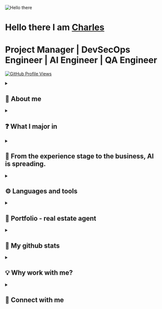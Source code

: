 ![Hello there](https://media1.tenor.com/images/6a4df9527c54d4528fb2b2ab47e7d422/tenor.gif?itemid=13774600)
# Hello there I am [Charles]()
# Project Manager | DevSecOps Engineer | AI Engineer | QA Engineer
[![GitHub Profile Views](https://komarev.com/ghpvc/?username=cg98020455&label=PROFILE+VIEWS&style=for-the-badge&color=blueviolet)](https://github.com/cg98020455)
<br/>

<details close>
<summary><h2>🌟 About me</h2></summary>
- 8 years of experience and expertise in software architecture and development, mathematical modeling, and algorithm development, in fields such as mathematical optimization, AI, algorithmic theory, and operations research. 
<br/>
- Generative AI, ML, and NLP expert with 5+ years of experience. 
 <br/>
- I has successfully lead teams and managed projects from initial conception through full deployment in both startup and enterprise environments.
 <br/>
- I have contributed to the development of several MVPs and market products.

</details>

<details close>
<summary><h2> ❓ What I major in </h2></summary>

Python- 10 years
<br/>
Pandas- 10 years
<br/>
Scikit-learn- 5 years
<br/>
PyTorch- 4 years
<br/>
Flask- 6 years
<br/>
Artificial Intelligence - 8 years, 
<br/>
Neural Network - 6 years, 
<br/>
Computer Vision - 5 years, 
<br/>
Data Analysis - 5 years, 
<br/>
Prompt Engineering - 2 years, 
<br/>
LLM - 5 years, 
<br/>
OpenAI - 2 years, 
<br/>
Chatbot Development- 3 years, 
<br/>
Streamlit Development - 4 years,
<br/>
Google Cloud Platform- 6 years
<br/>
LangChain - 3 years
<br/>
Amazon Web Service(AWS)- 10 years
<br/>
Explainable Artificial Intelligence(XAI)- 7 years
<br/>
Psychology & Mental Health- 3 years
<br/>
Deep Learning- 6 years
<br/>
Multi-task Learning- 2 years
<br/>
Meta Learning - 2 years
<br/>

</details>

<details close>
 <summary><h2> 🚀 From the experience stage to the business, AI is spreading. </h2></summary>
<img alt="Coder GIF" height=250 width=350 src="https://cdn.dribbble.com/users/730703/screenshots/6581243/avento.gif" />
<img alt="Coder GIF" height=250 width=350 src="https://miro.medium.com/v2/resize:fit:720/format:webp/1*oUAAR9fnsmpstFhqmZZ55g.gif" />

 Global AI spending expected to surpass $631 billion by 2028, according to IDC—and AI developers will help businesses remain competitive.
</details>

<details close>
 <summary><h2>⚙️ Languages and tools  </h2></summary>
<p>
<img src="https://cdn.worldvectorlogo.com/logos/python-5.svg" alt="Python Logo" width="50" height="50"/> 
<img src="https://www.svgrepo.com/show/303205/html-5-logo.svg" alt="HTML Logo" width="50" height="50"/> 
<img src="https://cdn.worldvectorlogo.com/logos/logo-javascript.svg" alt="JavaScript Logo" width="50" height="50"/>  
<img
  src="https://techstack-generator.vercel.app/ts-icon.svg"
  alt="icon"
  width="50"
  height="50" />
<img
  src="https://techstack-generator.vercel.app/react-icon.svg"
  alt="icon"
  width="50"
  height="50" />
<img
  src="https://skillicons.dev/icons?i=nextjs"
  width="50"
  height="50"
  alt="NextJS" />
<img
  src="https://skillicons.dev/icons?i=nodejs"
  width="50"
  height="50"
  alt="NodeJS" />
<img
  src="https://skillicons.dev/icons?i=express"
  width="50"
  height="50"
  alt="Express" />
<img
  src="https://skillicons.dev/icons?i=mongodb"
  width="50"
  height="50"
  alt="MongoDB" />
<img
  src="https://techstack-generator.vercel.app/mysql-icon.svg"
  alt="icon"
  width="50"
  height="50" />
<img
  src="https://skillicons.dev/icons?i=html"
  width="50"
  height="50"
  alt="HTML5" />
<img
  src="https://techstack-generator.vercel.app/sass-icon.svg"
  alt="icon"
  width="50"
  height="50" />
<img
  src="https://skillicons.dev/icons?i=tailwind"
  width="50"
  height="50"
  alt="tailwind" />
<img
  src="https://skillicons.dev/icons?i=bootstrap"
  width="50"
  height="50"
  alt="bootstrap" />
<img
  src="https://skillicons.dev/icons?i=jquery"
  width="50"
  height="50"
  alt="jQuery" />
<img
src="https://skillicons.dev/icons?i=php"
width="50"
height="50"
  alt="PHP" />
<img
  src="https://techstack-generator.vercel.app/webpack-icon.svg"
  alt="icon"
  width="50"
  height="50" />
<img
  src="https://user-images.githubusercontent.com/25181517/192108372-f71d70ac-7ae6-4c0d-8395-51d8870c2ef0.png"
  width="50"
  height="50"
  alt="Git" />
<img
  src="https://skillicons.dev/icons?i=go"
  width="50"
  height="50"
  alt="MongoDB" />
<img
  src="https://skillicons.dev/icons?i=ruby"
  width="50"
  height="50"
  alt="Ruby" />
<img
  src="https://skillicons.dev/icons?i=postgres"
  width="50"
  height="50"
  alt="PostgreSQL" />
<img
  src="https://skillicons.dev/icons?i=fastapi"
  width="50"
  height="50"
  alt="FastAPI" />


<img
  src="https://registry.npmmirror.com/@lobehub/icons-static-svg/latest/files/icons/aionlabs.svg"
  width="50"
  height="50"
  alt="aionlabs" />
<img
  src="https://registry.npmmirror.com/@lobehub/icons-static-svg/latest/files/icons/ai302.svg"
  width="50"
  height="50"
  alt="AI302" />
<img
  src="https://registry.npmmirror.com/@lobehub/icons-static-svg/latest/files/icons/assemblyai.svg"
  width="50"
  height="50"
  alt="AssemblyAI" />
<img
  src="https://registry.npmmirror.com/@lobehub/icons-static-svg/latest/files/icons/aya.svg"
  width="50"
  height="50"
  alt="Aya" />
<img
  src="https://registry.npmmirror.com/@lobehub/icons-static-svg/latest/files/icons/alephalpha.svg"
  width="50"
  height="50"
  alt="Alephalpha" />
<img
  src="https://registry.npmmirror.com/@lobehub/icons-static-svg/latest/files/icons/claude.svg"
  width="50"
  height="50"
  alt="Claude" />
<img
  src="https://registry.npmmirror.com/@lobehub/icons-static-svg/latest/files/icons/crewai.svg"
  width="50"
  height="50"
  alt="CrewAI" />
<img
  src="https://registry.npmmirror.com/@lobehub/icons-static-svg/latest/files/icons/deepai.svg"
  width="50"
  height="50"
  alt="DeepAI" />
<img
  src="https://registry.npmmirror.com/@lobehub/icons-static-svg/latest/files/icons/azureai.svg"
  width="50"
  height="50"
  alt="AzureAI" />
<img
  src="https://registry.npmmirror.com/@lobehub/icons-static-svg/latest/files/icons/deepseek.svg"
  width="50"
  height="50"
  alt="DeepSeek" />
<img
  src="https://registry.npmmirror.com/@lobehub/icons-static-svg/latest/files/icons/dolphin.svg"
  width="50"
  height="50"
  alt="Dolphin" />
<img
  src="https://registry.npmmirror.com/@lobehub/icons-static-svg/latest/files/icons/elevenlabs.svg"
  width="50"
  height="50"
  alt="ElevenLabs" />
<img
  src="https://registry.npmmirror.com/@lobehub/icons-static-svg/latest/files/icons/gemini.svg"
  width="50"
  height="50"
  alt="Gemini" />
<img
  src="https://registry.npmmirror.com/@lobehub/icons-static-svg/latest/files/icons/bedrock.svg"
  width="50"
  height="50"
  alt="BedRock" />
<img
  src="https://registry.npmmirror.com/@lobehub/icons-static-svg/latest/files/icons/langgraph.svg"
  width="50"
  height="50"
  alt="LangGraph" />
<img
  src="https://registry.npmmirror.com/@lobehub/icons-static-svg/latest/files/icons/langsmith.svg"
  width="50"
  height="50"
  alt="LangSmith" />
<img
  src="https://registry.npmmirror.com/@lobehub/icons-static-svg/latest/files/icons/huggingface.svg"
  width="50"
  height="50"
  alt="HuggingFace" />
<img
  src="https://registry.npmmirror.com/@lobehub/icons-static-svg/latest/files/icons/metagpt.svg"
  width="50"
  height="50"
  alt="MetaGPT" />
<img
  src="https://registry.npmmirror.com/@lobehub/icons-static-svg/latest/files/icons/perplexity.svg"
  width="50"
  height="50"
  alt="Perplexity" />
<img
  src="https://registry.npmmirror.com/@lobehub/icons-static-svg/latest/files/icons/searchapi.svg"
  width="50"
  height="50"
  alt="SearchAPI" />
<img
  src="https://registry.npmmirror.com/@lobehub/icons-static-svg/latest/files/icons/snowflake.svg"
  width="50"
  height="50"
  alt="snorflake" />
<img
  src="https://unpkg.com/@lobehub/icons-static-svg@latest/icons/openai.svg"
  width="50"
  height="50"
  alt="openai" />
  

  

<img
  src="https://techstack-generator.vercel.app/docker-icon.svg"
  alt="icon"
  width="50"
  height="50" /><img src="https://user-images.githubusercontent.com/25181517/183345121-36788a6e-5462-424a-be67-af1ebeda79a2.png" alt="Terraform Logo" width="50" height="50"/> <img src="https://cdn.worldvectorlogo.com/logos/aws-2.svg" alt="AWS Logo" width="50" height="50"/> <img src="https://cdn.worldvectorlogo.com/logos/azure-1.svg" alt="Azure Logo" width="50" height="50"/> <img src="https://user-images.githubusercontent.com/25181517/183911547-990692bc-8411-4878-99a0-43506cdb69cf.png" alt="GCP Logo" width="50" height="50"/> <img src="https://user-images.githubusercontent.com/25181517/183345125-9a7cd2e6-6ad6-436f-8490-44c903bef84c.png" alt="Nginx Logo" width="50" height="50"/> <img src="https://cdn.worldvectorlogo.com/logos/bash-1.svg" alt="Bash Logo" width="50" height="50"/> <img src="https://cdn.worldvectorlogo.com/logos/visual-studio-code-1.svg" alt="VSCode Logo" width="50" height="50"/>
</p>

-Libraries/APIs
<br/>
PyTorch, Scikit-learn, TensorFlow, Spark ML, Keras, JAX, LSTM
<br/><br/>
-Tools
<br/>
PyCharm, Spart SQL, Docker Compose
<br/><br/>
-Languages
<br/>
Python, R, Julia, R, SQL, Scala, Java, JavaScript, TypeScript, Bash Script, QML
<br/><br/>
-Frameworks
<br/>
LightGBM, Apache Spark, MXNet, Flask, Multi-armed Bandits
<br/><br/>
-Platforms
<br/>
MacOS, Jupyter Notebook, Google Cloud Platform(GCP), Amazon Web Services(AWS), Linux Docker
<br/><br/>
-Storage
<br/>
Relational Databases, NoSQL
<br/><br/>
-Other
<br/>
Artificial Intelligence(AI), Machine Learning, Deep Learning, Data Science, Natural Language Processing(NLP), Generative Pre-trained Transformers(GPT), Data, Statistics, TPU, Custom BERT, Knowledge Graphs, Multimodal Models, Explainable Artificial Intelligence (XAI), Causal Inference, Time Series Analysis, Sequence Models, Probability Theory, Data Visualization, Algorithms, LLM, Machine Learning Operations(MLOps), AI Consulting, Finance, Probabilistic Graphical Models, Project Management,  Unsupervised Learning, Product Roadmaps, Product Planning,  Market Research & Analysis, Mistral AI, Gemini API, Topic Modeling, Semantic similarity, Llama, FastAPI, Competitor Analysis & Profiling

</details>

<details close>
 <summary><h2> 🏢 Portfolio - real estate agent </h2></summary>
 
 [Advanced RAG Engineering for real estate due diligence AI Agent](https://github.com/cg98020455/Advanced-RAG-Engineering-for-real-estate-due-diligence-AI-Agent)
 <br/>
 [AI agent development for an real estate agency for appointment setting](https://github.com/cg98020455/AI-agent-development-for-an-real-estate-agency-for-appointment-setting)
 <br/>
 [AI Agent SaaS for Real Estate Valuation & Property Intelligence](https://github.com/cg98020455/AI-Agent-SaaS-for-Real-Estate-Valuation-Property-Intelligence)
 <br/>
 [AI-Powered SMS Real Estate Agent using VoiceFlow](https://github.com/cg98020455/AI-Powered-SMS-Real-Estate-Agent-using-VoiceFlow)
 <br/>
 [NLP Chatbot for Real Estate](https://github.com/cg98020455/NLP-Chatbot-for-Real-Estate)
 <br/>
 [Real Estate Agency Chatbot](https://github.com/cg98020455/Real-Estate-Agency-Chatbot)
 <br/>
 [Real estate chatbot integrated with Whatsapp business API](https://github.com/cg98020455/Real-estate-chatbot-integrated-with-Whatsapp-business-API)
 <br/>
 [Real estate county website](https://github.com/cg98020455/Real-estate-county-website)
 <br/>
 [Real Estate Data Mining](https://github.com/cg98020455/Real-Estate-Data-Mining)
 <br/>
 [Real estate data research](https://github.com/cg98020455/Real-estate-data-research)
 <br/>
 [Real estate due diligence](https://github.com/cg98020455/Real-estate-due-diligence)
 <br/>
 [Real Estate Financial Model - Construction, Rental, Refinance, & Sales](https://github.com/cg98020455/Real-Estate-Financial-Model---Construction-Rental-Refinance-Sales)
 <br/>
 
</details>

<details close>
 <summary><h2>🔭 My github stats  </h2></summary>

[![](https://raw.githubusercontent.com/cg98020455/cg98020455/master/profile-summary-card-output/github_dark/1-repos-per-language.svg)](https://github.com/cg98020455/github-profile-summary-cards) [![](https://raw.githubusercontent.com/cg98020455/cg98020455/master/profile-summary-card-output/github_dark/2-most-commit-language.svg)](https://github.com/cg98020455/github-profile-summary-cards)
[![](https://raw.githubusercontent.com/cg98020455/cg98020455/master/profile-summary-card-output/github_dark/4-productive-time.svg)](https://github.com/cg98020455/github-profile-summary-cards)





<br/>
</details>
<details close>
 <summary><h2>💡 Why work with me? </h2></summary>

I bring a deep and comprehensive expertise in Artificial Intelligence (AI), Machine Learning (ML), and Natural Language Processing (NLP), supported by over a decade of hands-on experience in Python and extensive use of industry-standard libraries and cloud platforms. My skill set spans from foundational data engineering and neural networks to advanced generative AI, prompt engineering, and production-ready LLM deployments. This breadth allows me to design AI-driven solutions that not only solve complex challenges but are scalable and maintainable in real-world environments.
<br/>

✔ Proven Track Record of Impactful AI Solutions
<br/>
I have successfully led and executed AI projects across diverse domains, including energy forecasting, fraud detection, social media hate speech detection, and climate change systems, demonstrating my ability to deliver measurable business impact.
My experience in building full-stack AI-powered applications including web APIs, automated schedulers, and data monitoring pipelines shows my capacity to drive projects from concept to production, ensuring seamless integration and robust performance.
<br/>

✔ Expertise in Cutting-Edge Technologies & Tools
<br/>
Proficient in PyTorch, TensorFlow, LangChain, OpenAI APIs, and cloud infrastructure on AWS and Google Cloud, I leverage state-of-the-art frameworks and MLOps practices to accelerate development and deployment cycles.
Skilled in vector databases, RAG pipelines, and explainable AI, I am prepared to build transparent, explainable, and efficient AI systems critical for enterprise adoption.
<br/>

✔ Leadership and Collaboration Excellence
<br/>
As a technical leader, I have guided teams, coordinated cross-functional efforts, and delivered strategic AI roadmaps that balance innovation, cost, and quality.
Strong experience working with startup and enterprise environments equips me to adapt quickly, foster innovation, and ensure alignment with business goals and compliance.
<br/>

✔ Versatile and Business-Oriented AI Innovator
<br/>
Beyond technology, my background includes market research, product planning, and hands-on client work in automation and SaaS, bridging technical expertise with business outcomes.
My contributions to generative AI products in HR tech, marketing content automation, and AI assistants highlight my ability to apply AI meaningfully in diverse verticals.
<br/>

</details>

<details close>
 <summary><h2>🤝 Connect with me </h2></summary>

[![LinkedIn](https://img.shields.io/badge/linkedin-%230077B5.svg?style=for-the-badge&logo=linkedin&logoColor=white)](https://www.linkedin.com/in/charles-gagnon-0abbb334a/)

</details>
